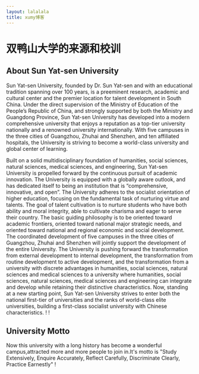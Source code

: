 ```yaml
---
layout: lalalala
title: xumy博客
---
```


# 双鸭山大学的来源和校训

## About Sun Yat-sen University

Sun Yat-sen University, founded by Dr. Sun Yat-sen and with an educational tradition spanning over 100 years, is a preeminent research, academic and cultural center and the premier location for talent development in South China. Under the direct supervision of the Ministry of Education of the People’s Republic of China, and strongly supported by both the Ministry and Guangdong Province, Sun Yat-sen University has developed into a modern comprehensive university that enjoys a reputation as a top-tier university nationally and a renowned university internationally. With five campuses in the three cities of Guangzhou, Zhuhai and Shenzhen, and ten affiliated hospitals, the University is striving to become a world-class university and global center of learning. 

Built on a solid multidisciplinary foundation of humanities, social sciences, natural sciences, medical sciences, and engineering, Sun Yat-sen University is propelled forward by the continuous pursuit of academic innovation. The University is equipped with a globally aware outlook, and has dedicated itself to being an institution that is “comprehensive, innovative, and open”. The University adheres to the socialist orientation of higher education, focusing on the fundamental task of nurturing virtue and talents. The goal of talent cultivation is to nurture students who have both ability and moral integrity, able to cultivate charisma and eager to serve their country. The basic guiding philosophy is to be oriented toward academic frontiers, oriented toward national major strategic needs, and oriented toward national and regional economic and social development. The coordinated development of five campuses in the three cities of Guangzhou, Zhuhai and Shenzhen will jointly support the development of the entire University. The University is pushing forward the transformation from external development to internal development, the transformation from routine development to active development, and the transformation from a university with discrete advantages in humanities, social sciences, natural sciences and medical sciences to a university where humanities, social sciences, natural sciences, medical sciences and engineering can integrate and develop while retaining their distinctive characteristics. Now, standing at a new starting point, Sun Yat-sen University strives to enter both the national first-tier of universities and the ranks of world-class elite universities, building a first-class socialist university with Chinese characteristics. 
! [](images/https://zh.wikipedia.org/wiki/File:%E6%96%87%E6%98%8E%E8%B7%AF%E4%B8%AD%E5%B1%B1%E5%A4%A7%E5%AD%B8%E6%A0%A1%E9%96%80.jpg)
! [](images/http://photo.blog.sina.com.cn/showpic.html#blogid=6de70d7f0101gwyp&url=http://album.sina.com.cn/pic/0020MDUjty6F0ZUnEesc8.jpg)
## University Motto
Now this university with a long history has become a wonderful campus,attracted more and more people to join in.It's motto is "Study Extensively, Enquire Accurately, Reflect Carefully, Discriminate Clearly, Practice Earnestly"
! [](images/http://seopic.699pic.com/photo/50069/1812.jpg_wh1200.jpg)


